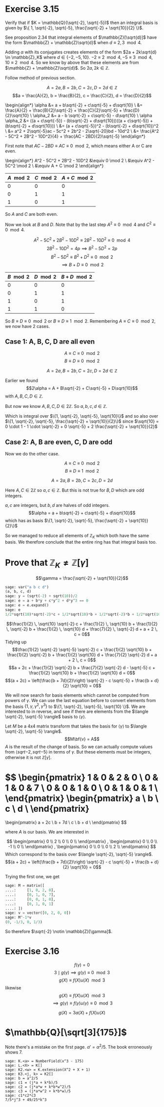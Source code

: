 # Exercise 3.15

Verify that if $K = \mathbb{Q}(\sqrt{-2}, \sqrt{-5})$ then an integral basis is given
by $\{ 1, \sqrt{-2}, \sqrt{-5}, \frac{\sqrt{-2} + \sqrt{10}}{2} \}$.

See proposition 2.34 that integral elements of $\mathbb{Z}[\sqrt{d}]$ have the form
$\mathbb{Z} + \mathbb{Z}\sqrt{d}$ when $d \equiv 2, 3 \mod 4$.

Adding $\alpha$ with its conjugates creates elements of the form $2a + 2k\sqrt{d} \in \mathbb{Z}_K$
where $d \in \{ -2, -5, 10 \}$. $-2 \equiv 2 \mod 4, -5 \equiv 3 \mod 4, 10 \equiv 2 \mod 4$.
So we know by above that these elements are from $\mathbb{Z} + \mathbb{Z}\sqrt{d}$.
So $2a, 2k \in \mathbb{Z}$.

Follow method of previous section.

$$A = 2a, B = 2b, C = 2c, D = 2d \in \mathbb{Z}$$
$$a = \frac{A}{2}, b = \frac{B}{2}, c = \frac{C}{2}, d = \frac{D}{2}$$

\begin{align*}
\alpha &= a + b\sqrt{-2} + c\sqrt{-5} + d\sqrt{10} \\
    &= \frac{A}{2} + \frac{B}{2}\sqrt{-2} + \frac{C}{2}\sqrt{-5} + \frac{D}{2}\sqrt{10} \\
\alpha_2 &= a - b \sqrt{-2} + c\sqrt{-5} - d\sqrt{10} \\
\alpha \alpha_2 &= ((a + c\sqrt{-5}) - (b\sqrt{-2} + d\sqrt{10}))((a + c\sqrt{-5}) + (b\sqrt{-2} + d\sqrt{10})) \\
    &= (a + c\sqrt{-5})^2 - (b\sqrt{-2} + d\sqrt{10})^2 \\
    &= a^2 + 2\sqrt{-5}ac - 5c^2 + 2b^2 - 2\sqrt{-20}bd - 10d^2 \\
    &= \frac{A^2 - 5C^2 + 2B^2 - 10D^2}{4} + \frac{AC - 2BD}{2}\sqrt{-5}
\end{align*}

First note that $AC - 2BD \equiv AC \equiv 0 \mod 2$, which means either A or C are even.

\begin{align*}
A^2 - 5C^2 + 2B^2 - 10D^2 &\equiv 0 \mod 2 \\
    &\equiv A^2 - 5C^2 \mod 2 \\
    &\equiv A + C \mod 2
\end{align*}

| $A \mod 2$ | $C \mod 2$ | $A + C \mod 2$ |
|------------|------------|----------------|
| 0          | 0          | 0              |
| 0          | 1          | 1              |
| 1          | 0          | 1              |

So $A$ and $C$ are both even.

Now we look at $B$ and $D$. Note that by the last step
$A^2 \equiv 0 \mod 4$ and $C^2 \equiv 0 \mod 4$.

$$A^2 - 5C^2 + 2B^2 - 10D^2 \equiv 2B^2 - 10D^2 \equiv 0 \mod 4$$
$$2B^2 - 10D^2 = 4p \implies B^2 - 5D^2 = 2p$$
$$B^2 - 5D^2 \equiv B^2 + D^2 \equiv 0 \mod 2$$
$$\implies B + D \equiv 0 \mod 2$$

| $B \mod 2$ | $D \mod 2$ | $B + D \mod 2$ |
|------------|------------|----------------|
| 0          | 0          | 0              |
| 0          | 1          | 1              |
| 1          | 0          | 1              |
| 1          | 1          | 0              |

So $B \equiv D \equiv 0 \mod 2$ or $B \equiv D \equiv 1 \mod 2$.
Remembering $A \equiv C \equiv 0 \mod 2$, we now have 2 cases.

## Case 1: A, B, C, D are all even

$$A \equiv C \equiv 0 \mod 2$$
$$B \equiv D \equiv 0 \mod 2$$

$$A = 2a, B = 2b, C = 2c, D = 2d \in \mathbb{Z}$$

Earlier we found
$$2\alpha = A + B\sqrt{-2} + C\sqrt{-5} + D\sqrt{10}$$
with $A, B, C, D \in \mathbb{Z}$.

But now we know $A, B, C, D \in 2 \mathbb{Z}$.
So $a, b, c, d \in \mathbb{Z}$.

Which is integral over $\{1, \sqrt{-2}, \sqrt{-5}, \sqrt{10}\}$
and so also over $\{1, \sqrt{-2}, \sqrt{-5}, \frac{\sqrt{-2} + \sqrt{10}}{2}\}$
since $\sqrt{10} = 0 \cdot 1 - 1 \cdot \sqrt{-2} + 0 \sqrt{-5} + 2 \frac{\sqrt{-2} + \sqrt{10}}{2}$

## Case 2: A, B are even, C, D are odd

Now we do the other case.

$$A \equiv C \equiv 0 \mod 2$$
$$B \equiv D \equiv 1 \mod 2$$

$$A = 2a, B = 2b, C = 2c, D = 2d$$

Here $A, C \in 2 \mathbb{Z}$ so $a, c \in \mathbb{Z}$.
But this is not true for $B, D$ which are odd integers.

$a, c$ are integers, but $b, d$ are halves of odd integers.
$$\alpha = a + b\sqrt{-2} + c\sqrt{-5} + d\sqrt{10}$$
which has as basis
$\{1, \sqrt{-2}, \sqrt{-5}, \frac{\sqrt{-2} + \sqrt{10}}{2}\}$

So we managed to reduce all elements of $\mathbb{Z}_K$ which both have the same basis.
We therefore conclude that the entire ring has that integral basis too.

# Prove that $\mathbb{Z}_K \neq \mathbb{Z}[\gamma]$

$$\gamma = \frac{\sqrt{-2} + \sqrt{10}}{2}$$

```python
sage: var("a b c d")
(a, b, c, d)
sage: y = (sqrt(-2) + sqrt(10))/2
sage: e = a + b*y + c*y^2 + d*y^3 == 0
sage: e = e.expand()
sage: e
1/2*sqrt(10)*sqrt(-2)*c + 1/2*sqrt(10)*b + 1/2*sqrt(-2)*b + 1/2*sqrt(10)*d + 7/2*sqrt(-2)*d + a + 2*c == 0
```

$$\frac{1}{2} \, \sqrt{10} \sqrt{-2} c + \frac{1}{2} \, \sqrt{10} b + \frac{1}{2} \, \sqrt{-2} b + \frac{1}{2} \, \sqrt{10} d + \frac{7}{2} \, \sqrt{-2} d + a + 2 \, c = 0$$
Tidying up
$$\frac{1}{2} \sqrt{-2} \sqrt{-5} \sqrt{-2} c + \frac{1}{2} \sqrt{10} b + \frac{1}{2} \sqrt{-2} b + \frac{1}{2} \sqrt{10} d + \frac{7}{2} \sqrt{-2} d + a + 2 \, c = 0$$
$$a + 2c + \frac{1}{2} \sqrt{-2} b  + \frac{7}{2} \sqrt{-2} d - \sqrt{-5} c + \frac{1}{2} \sqrt{10} b + \frac{1}{2} \sqrt{10} d = 0$$
$$(a + 2c) + \left(\frac{b + 7d}{2}\right) \sqrt{-2} - c \sqrt{-5} + \frac{b + d}{2} \sqrt{10} = 0$$

We will now search for basis elements which cannot be computed from powers of $\gamma$.
We can use the last equation before to convert elements from the basis $\{ 1, \gamma, \gamma^2, \gamma^3 \}$ to
$\{1, \sqrt{-2}, \sqrt{-5}, \sqrt{10} \}$. We are interested to in reverse, and see if there are elements from
the $\langle \sqrt{-2}, \sqrt{-5} \rangle$ basis to $\langle \gamma \rangle$.

Let $M$ be a 4x4 matrix transform that takes the basis for $\langle \gamma \rangle$ to $\langle \sqrt{-2}, \sqrt{-5} \rangle$.
$$M\bf{v} = A$$
$A$ is the result of the change of basis. So we can actually compute values from $\langle sqrt{-2}, sqrt{-5} \rangle$ in terms
of $\gamma$. But these elements must be integers, otherwise it is not $\mathbb{Z}[\gamma]$.

$$ \begin{pmatrix}
    1 & 0 & 2 & 0 \\
    0 & 1 & 0 & 7 \\
    0 & 0 & 1 & 0 \\
    0 & 1 & 0 & 1 \\
\end{pmatrix}
\begin{pmatrix}
    a \\
    b \\
    c \\
    d \\
\end{pmatrix}
=
\begin{pmatrix}
    a + 2c \\
    b + 7d \\
    c \\
    b + d \\
\end{pmatrix}
$$

where $A$ is our basis. We are interested in

$$ \begin{pmatrix}
    0 \\
    2 \\
    0 \\
    0 \\
\end{pmatrix}
,
\begin{pmatrix}
    0 \\
    0 \\
    -1 \\
    0 \\
\end{pmatrix}
,
\begin{pmatrix}
    0 \\
    0 \\
    0 \\
    2 \\
\end{pmatrix}
$$
Which correspond to the basis over $\langle \sqrt{-2}, \sqrt{-5} \rangle$.
$$(a + 2c) + \left(\frac{b + 7d}{2}\right) \sqrt{-2} - c \sqrt{-5} + \frac{b + d}{2} \sqrt{10} = 0$$

Trying the first one, we get

```python
sage: M = matrix([
....:     [1, 0, 2, 0],
....:     [0, 1, 0, 7],
....:     [0, 0, 1, 0],
....:     [0, 1, 0, 1]
....: ])
sage: v = vector([0, 2, 0, 0])
sage: M^-1*v
(0, -1/3, 0, 1/3)
```
So therefore $\sqrt{-2} \notin \mathbb{Z}[\gamma]$.

# Exercise 3.16

$$f(\gamma) = 0$$
$$3 \mid g(\gamma) \implies g(\gamma) \equiv 0 \mod 3$$
$$g(X) \equiv f(X) u(X) \mod 3$$
likewise
$$g(X) \equiv f(X) u(X) \mod 3$$
$$\implies g(\gamma) \equiv f(\gamma) u(\gamma) \equiv 0 \mod 3$$

$$g(X) = 3a(X) + f(X)u(X)$$

# $\mathbb{Q}[\sqrt[3]{175}]$

Note there's a mistake on the first page. $\alpha' = \alpha^2/5$. The book erroneously shows 7.

```
sage: K.<a> = NumberField(x^3 - 175)
sage: L.<X> = K[]
sage: K2.<w> = K.extension(X^2 + X + 1)
sage: K3.<j, k> = K2[]
sage: b = a^2/5
sage: c1 = (j*a + k*b)/5
sage: c2 = (j*a*w + k*b*w^2)/5
sage: c3 = (j*a*w^2 + k*b*w)/5
sage: c1*c2*c3
7/5*j^3 + 49/25*k^3
```
